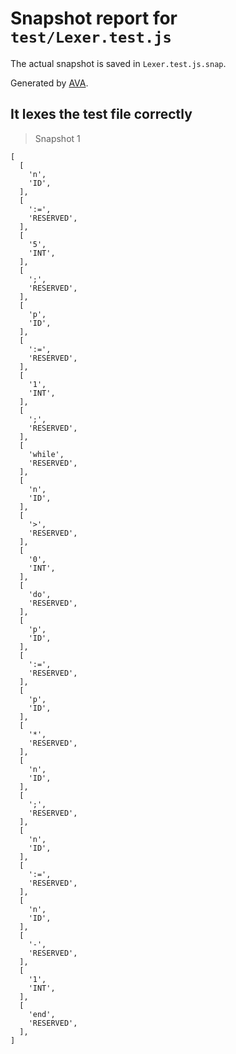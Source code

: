 # Snapshot report for `test/Lexer.test.js`

The actual snapshot is saved in `Lexer.test.js.snap`.

Generated by [AVA](https://avajs.dev).

## It lexes the test file correctly

> Snapshot 1

    [
      [
        'n',
        'ID',
      ],
      [
        ':=',
        'RESERVED',
      ],
      [
        '5',
        'INT',
      ],
      [
        ';',
        'RESERVED',
      ],
      [
        'p',
        'ID',
      ],
      [
        ':=',
        'RESERVED',
      ],
      [
        '1',
        'INT',
      ],
      [
        ';',
        'RESERVED',
      ],
      [
        'while',
        'RESERVED',
      ],
      [
        'n',
        'ID',
      ],
      [
        '>',
        'RESERVED',
      ],
      [
        '0',
        'INT',
      ],
      [
        'do',
        'RESERVED',
      ],
      [
        'p',
        'ID',
      ],
      [
        ':=',
        'RESERVED',
      ],
      [
        'p',
        'ID',
      ],
      [
        '*',
        'RESERVED',
      ],
      [
        'n',
        'ID',
      ],
      [
        ';',
        'RESERVED',
      ],
      [
        'n',
        'ID',
      ],
      [
        ':=',
        'RESERVED',
      ],
      [
        'n',
        'ID',
      ],
      [
        '-',
        'RESERVED',
      ],
      [
        '1',
        'INT',
      ],
      [
        'end',
        'RESERVED',
      ],
    ]
